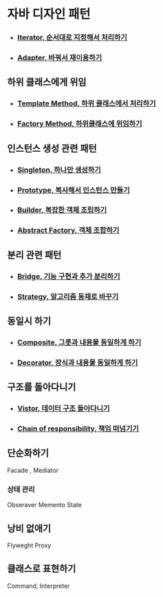 # 자바 디자인 패턴

- ### [Iterator, 순서대로 지정해서 처리하기](https://github.com/banziha104/GOF_Design_Pattern/blob/master/markdown/01_Iterator.md)

- ### [Adapter, 바꿔서 재이용하기](https://github.com/banziha104/GOF_Design_Pattern/blob/master/markdown/02_Adapter.md)


## 하위 클래스에게 위임 

- ### [Template Method, 하위 클래스에서 처리하기](https://github.com/banziha104/GOF_Design_Pattern/blob/master/markdown/03_Template_Method.md)

- ### [Factory Method, 하위클래스에 위임하기](https://github.com/banziha104/GOF_Design_Pattern/blob/master/markdown/04_Factory_Method.md)


## 인스턴스 생성 관련 패턴 

- ### [Singleton, 하나만 생성하기](https://github.com/banziha104/GOF_Design_Pattern/blob/master/markdown/05_Singleton.md)

- ### [Prototype, 복사해서 인스턴스 만들기](https://github.com/banziha104/GOF_Design_Pattern/blob/master/markdown/06_Prototype.md)

- ### [Builder, 복잡한 객체 조립하기](https://github.com/banziha104/GOF_Design_Pattern/blob/master/markdown/07_Builder.md)

- ### [Abstract Factory, 객체 조합하기](https://github.com/banziha104/GOF_Design_Pattern/blob/master/markdown/08_Abstract_Factory.md)


## 분리 관련 패턴 

- ### [Bridge, 기능 구현과 추가 분리하기](https://github.com/banziha104/GOF_Design_Pattern/blob/master/markdown/09_Bridge.md)

- ### [Strategy, 알고리즘 동채로 바꾸기](https://github.com/banziha104/GOF_Design_Pattern/blob/master/markdown/10_Strategy.md)

## 동일시 하기

- ### [Composite, 그릇과 내용물 동일하게 하기](https://github.com/banziha104/GOF_Design_Pattern/blob/master/markdown/11_Composite.md)

- ### [Decorator, 장식과 내용물 동일하게 하기](https://github.com/banziha104/GOF_Design_Pattern/blob/master/markdown/12_Decorator.md)


## 구조를 돌아다니기 

- ### [Vistor, 데이터 구조 돌아다니기](https://github.com/banziha104/GOF_Design_Pattern/blob/master/markdown/13_Visitor.md)

- ### [Chain of responsibility, 책임 떠넘기기](https://github.com/banziha104/GOF_Design_Pattern/blob/master/markdown/14_Chain_Of_Responsibility.md)


## 단순화하기

Facade , Mediator 

### 상태 관리

Obseraver
Memento
State

## 낭비 없애기 
Flyweght
Proxy

## 클래스로 표현하기

Command, Interpreter


